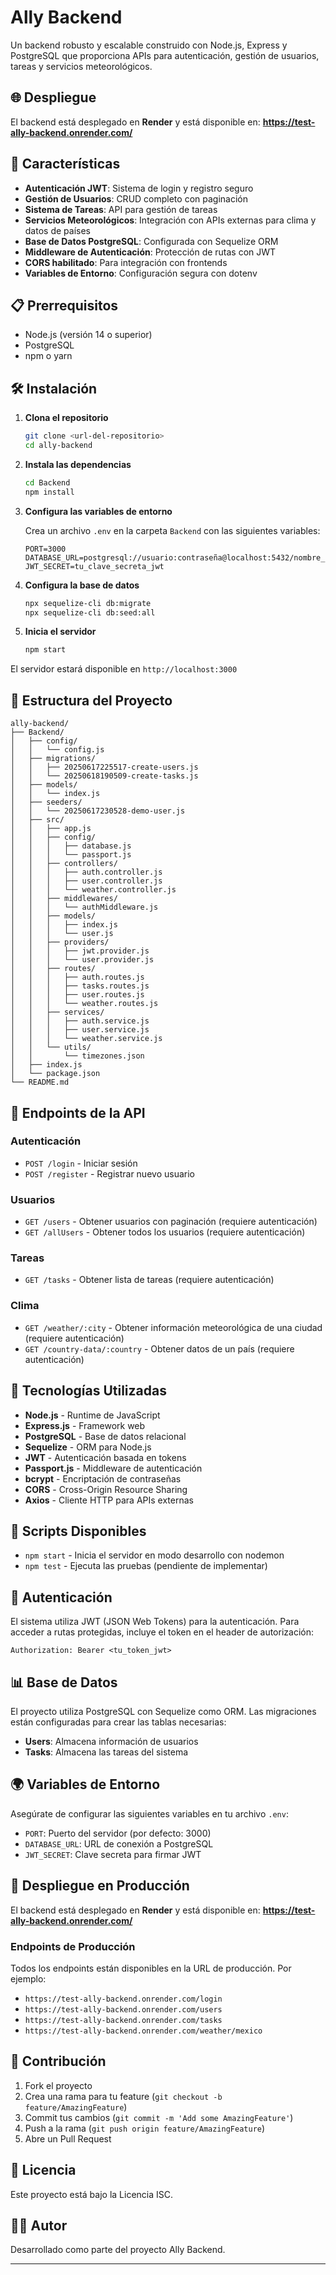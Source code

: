 # Ally Backend

Un backend robusto y escalable construido con Node.js, Express y PostgreSQL que proporciona APIs para autenticación, gestión de usuarios, tareas y servicios meteorológicos.

## 🌐 Despliegue

El backend está desplegado en **Render** y está disponible en:
**https://test-ally-backend.onrender.com/**

## 🚀 Características

- **Autenticación JWT**: Sistema de login y registro seguro
- **Gestión de Usuarios**: CRUD completo con paginación
- **Sistema de Tareas**: API para gestión de tareas
- **Servicios Meteorológicos**: Integración con APIs externas para clima y datos de países
- **Base de Datos PostgreSQL**: Configurada con Sequelize ORM
- **Middleware de Autenticación**: Protección de rutas con JWT
- **CORS habilitado**: Para integración con frontends
- **Variables de Entorno**: Configuración segura con dotenv

## 📋 Prerrequisitos

- Node.js (versión 14 o superior)
- PostgreSQL
- npm o yarn

## 🛠️ Instalación

1. **Clona el repositorio**
   ```bash
   git clone <url-del-repositorio>
   cd ally-backend
   ```

2. **Instala las dependencias**
   ```bash
   cd Backend
   npm install
   ```

3. **Configura las variables de entorno**
   
   Crea un archivo `.env` en la carpeta `Backend` con las siguientes variables:
   ```env
   PORT=3000
   DATABASE_URL=postgresql://usuario:contraseña@localhost:5432/nombre_base_datos
   JWT_SECRET=tu_clave_secreta_jwt
   ```

4. **Configura la base de datos**
   ```bash
   npx sequelize-cli db:migrate
   npx sequelize-cli db:seed:all
   ```

5. **Inicia el servidor**
   ```bash
   npm start
   ```

El servidor estará disponible en `http://localhost:3000`

## 📁 Estructura del Proyecto

```
ally-backend/
├── Backend/
│   ├── config/
│   │   └── config.js
│   ├── migrations/
│   │   ├── 20250617225517-create-users.js
│   │   └── 20250618190509-create-tasks.js
│   ├── models/
│   │   └── index.js
│   ├── seeders/
│   │   └── 20250617230528-demo-user.js
│   ├── src/
│   │   ├── app.js
│   │   ├── config/
│   │   │   ├── database.js
│   │   │   └── passport.js
│   │   ├── controllers/
│   │   │   ├── auth.controller.js
│   │   │   ├── user.controller.js
│   │   │   └── weather.controller.js
│   │   ├── middlewares/
│   │   │   └── authMiddleware.js
│   │   ├── models/
│   │   │   ├── index.js
│   │   │   └── user.js
│   │   ├── providers/
│   │   │   ├── jwt.provider.js
│   │   │   └── user.provider.js
│   │   ├── routes/
│   │   │   ├── auth.routes.js
│   │   │   ├── tasks.routes.js
│   │   │   ├── user.routes.js
│   │   │   └── weather.routes.js
│   │   ├── services/
│   │   │   ├── auth.service.js
│   │   │   ├── user.service.js
│   │   │   └── weather.service.js
│   │   └── utils/
│   │       └── timezones.json
│   ├── index.js
│   └── package.json
└── README.md
```

## 🔌 Endpoints de la API

### Autenticación
- `POST /login` - Iniciar sesión
- `POST /register` - Registrar nuevo usuario

### Usuarios
- `GET /users` - Obtener usuarios con paginación (requiere autenticación)
- `GET /allUsers` - Obtener todos los usuarios (requiere autenticación)

### Tareas
- `GET /tasks` - Obtener lista de tareas (requiere autenticación)

### Clima
- `GET /weather/:city` - Obtener información meteorológica de una ciudad (requiere autenticación)
- `GET /country-data/:country` - Obtener datos de un país (requiere autenticación)

## 🔧 Tecnologías Utilizadas

- **Node.js** - Runtime de JavaScript
- **Express.js** - Framework web
- **PostgreSQL** - Base de datos relacional
- **Sequelize** - ORM para Node.js
- **JWT** - Autenticación basada en tokens
- **Passport.js** - Middleware de autenticación
- **bcrypt** - Encriptación de contraseñas
- **CORS** - Cross-Origin Resource Sharing
- **Axios** - Cliente HTTP para APIs externas

## 🚀 Scripts Disponibles

- `npm start` - Inicia el servidor en modo desarrollo con nodemon
- `npm test` - Ejecuta las pruebas (pendiente de implementar)

## 🔐 Autenticación

El sistema utiliza JWT (JSON Web Tokens) para la autenticación. Para acceder a rutas protegidas, incluye el token en el header de autorización:

```
Authorization: Bearer <tu_token_jwt>
```

## 📊 Base de Datos

El proyecto utiliza PostgreSQL con Sequelize como ORM. Las migraciones están configuradas para crear las tablas necesarias:

- **Users**: Almacena información de usuarios
- **Tasks**: Almacena las tareas del sistema

## 🌍 Variables de Entorno

Asegúrate de configurar las siguientes variables en tu archivo `.env`:

- `PORT`: Puerto del servidor (por defecto: 3000)
- `DATABASE_URL`: URL de conexión a PostgreSQL
- `JWT_SECRET`: Clave secreta para firmar JWT

## 🚀 Despliegue en Producción

El backend está desplegado en **Render** y está disponible en:
**https://test-ally-backend.onrender.com/**

### Endpoints de Producción

Todos los endpoints están disponibles en la URL de producción. Por ejemplo:
- `https://test-ally-backend.onrender.com/login`
- `https://test-ally-backend.onrender.com/users`
- `https://test-ally-backend.onrender.com/tasks`
- `https://test-ally-backend.onrender.com/weather/mexico`

## 🤝 Contribución

1. Fork el proyecto
2. Crea una rama para tu feature (`git checkout -b feature/AmazingFeature`)
3. Commit tus cambios (`git commit -m 'Add some AmazingFeature'`)
4. Push a la rama (`git push origin feature/AmazingFeature`)
5. Abre un Pull Request

## 📝 Licencia

Este proyecto está bajo la Licencia ISC.

## 👨‍💻 Autor

Desarrollado como parte del proyecto Ally Backend.

---
